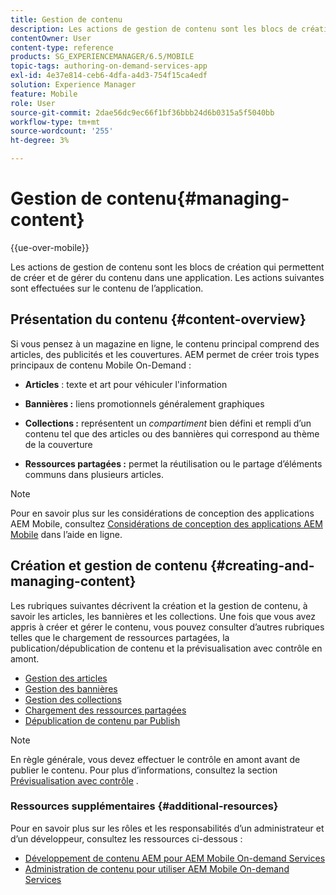 ```yaml
---
title: Gestion de contenu
description: Les actions de gestion de contenu sont les blocs de création qui permettent de créer et de gérer du contenu dans une application. Consultez cette page pour en savoir plus.
contentOwner: User
content-type: reference
products: SG_EXPERIENCEMANAGER/6.5/MOBILE
topic-tags: authoring-on-demand-services-app
exl-id: 4e37e814-ceb6-4dfa-a4d3-754f15ca4edf
solution: Experience Manager
feature: Mobile
role: User
source-git-commit: 2dae56dc9ec66f1bf36bbb24d6b0315a5f5040bb
workflow-type: tm+mt
source-wordcount: '255'
ht-degree: 3%

---
```


# Gestion de contenu{#managing-content}

{{ue-over-mobile}}

Les actions de gestion de contenu sont les blocs de création qui permettent de créer et de gérer du contenu dans une application. Les actions suivantes sont effectuées sur le contenu de l’application.

## Présentation du contenu {#content-overview}

Si vous pensez à un magazine en ligne, le contenu principal comprend des articles, des publicités et les couvertures. AEM permet de créer trois types principaux de contenu Mobile On-Demand :

* **Articles** : texte et art pour véhiculer l&#39;information
* **Bannières :** liens promotionnels généralement graphiques
* **Collections :** représentent un *compartiment* bien défini et rempli d’un contenu tel que des articles ou des bannières qui correspond au thème de la couverture

* **Ressources partagées :** permet la réutilisation ou le partage d’éléments communs dans plusieurs articles.

>[!NOTE]
>
>Pour en savoir plus sur les considérations de conception des applications AEM Mobile, consultez [Considérations de conception des applications AEM Mobile](https://helpx.adobe.com/digital-publishing-solution/help/design-app.html) dans l’aide en ligne.

## Création et gestion de contenu {#creating-and-managing-content}

Les rubriques suivantes décrivent la création et la gestion de contenu, à savoir les articles, les bannières et les collections. Une fois que vous avez appris à créer et gérer le contenu, vous pouvez consulter d’autres rubriques telles que le chargement de ressources partagées, la publication/dépublication de contenu et la prévisualisation avec contrôle en amont.

* [Gestion des articles](/help/mobile/mobile-on-demand-managing-articles.md)
* [Gestion des bannières](/help/mobile/mobile-on-demand-managing-banners.md)
* [Gestion des collections](/help/mobile/mobile-on-demand-managing-collections.md)
* [Chargement des ressources partagées](/help/mobile/mobile-on-demand-shared-resources.md)
* [Dépublication de contenu par Publish](/help/mobile/mobile-on-demand-publishing-unpublishing.md)

>[!NOTE]
>
>En règle générale, vous devez effectuer le contrôle en amont avant de publier le contenu. Pour plus d’informations, consultez la section [Prévisualisation avec contrôle](/help/mobile/aem-mobile-manage-ondemand-services.md) .

### Ressources supplémentaires {#additional-resources}

Pour en savoir plus sur les rôles et les responsabilités d’un administrateur et d’un développeur, consultez les ressources ci-dessous :

* [Développement de contenu AEM pour AEM Mobile On-demand Services](/help/mobile/aem-mobile-on-demand.md)
* [Administration de contenu pour utiliser AEM Mobile On-demand Services](/help/mobile/aem-mobile.md)
